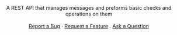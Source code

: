 <div align="center">
  A REST API that manages messages and preforms basic checks and operations on them
  <br />
  <br />
  <a href="https://github.com/PandaBoy444/palindromeRestApi/issues/new?assignees=&labels=bug">Report a Bug</a>
  ·
  <a href="https://github.com/PandaBoy444/palindromeRestApi/issues/new?assignees=&labels=enhancement">Request a Feature</a>
  .
  <a href="https://github.com/PandaBoy444/palindromeRestApi/discussions">Ask a Question</a>
</div>

